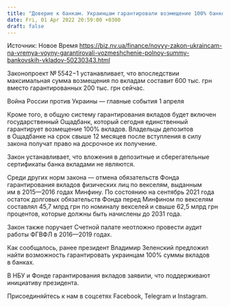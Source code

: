 ```yaml
---
title: "Доверие к банкам. Украинцам гарантировали возмещение 100% банковских вкладов во время войны и по 600 тыс. грн — после"
date: Fri, 01 Apr 2022 20:59:00 +0300
draft: false
---
```

Источник: Новое Время https://biz.nv.ua/finance/novyy-zakon-ukraincam-na-vremya-voyny-garantirovali-vozmeshchenie-polnoy-summy-bankovskih-vkladov-50230343.html


 Законопроект № 5542−1 устанавливает, что впоследствии максимальная сумма возмещения по вкладам составит 600 тыс. грн вместо гарантированных 200 тыс. грн сейчас.

Война России против Украины — главные события 1 апреля

Кроме того, в общую систему гарантирования вкладов будет включен государственный Ощадбанк, который сегодня единственный гарантирует возмещение 100% вкладов. Владельцы депозитов в Ощадбанке на срок свыше 12 месяцев после вступления в силу закона получат право на досрочное их получение.

Закон устанавливает, что вложения в депозитные и сберегательные сертификаты банка вкладами не являются.

Среди других норм закона — отмена обязательств Фонда гарантирования вкладов физических лиц по векселям, выданным им в 2015—2016 годах Минфину. По состоянию на сентябрь 2021 года остаток долговых обязательств Фонда перед Минфином по векселям составлял 45,7 млрд грн по номиналу векселей и свыше 62,5 млрд грн процентов, которые должны быть начислены до 2031 года.



Закон также поручает Счетной палате неотложно провести аудит работы ФГВФЛ в 2016—2019 годах.

Как сообщалось, ранее президент Владимир Зеленский предложил найти возможность гарантировать украинцам 100% суммы вкладов в банках.



В НБУ и Фонде гарантирования вкладов заявили, что поддерживают инициативу президента.

Присоединяйтесь к нам в соцсетях Facebook, Telegram и Instagram.
